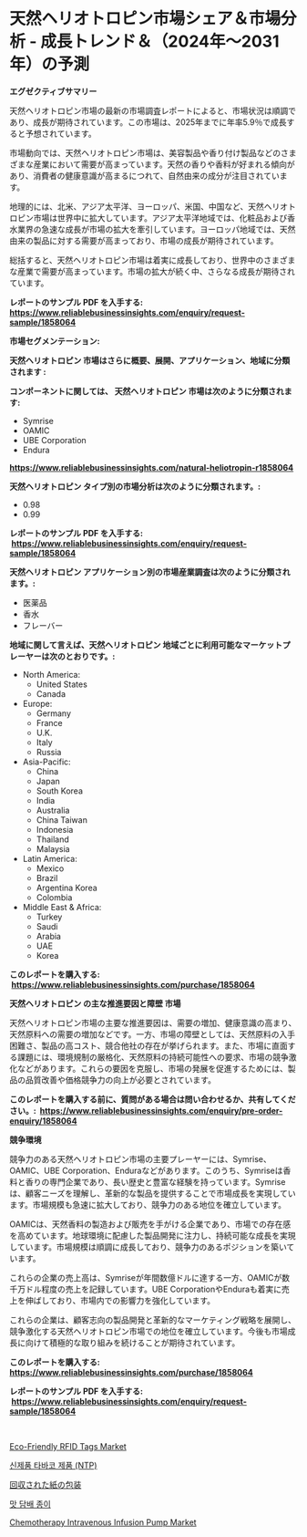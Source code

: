 <p><h1>天然ヘリオトロピン市場シェア＆市場分析 - 成長トレンド＆（2024年〜2031年）の予測</h1></p><p><strong>エグゼクティブサマリー</strong></p>
<p><p>天然ヘリオトロピン市場の最新の市場調査レポートによると、市場状況は順調であり、成長が期待されています。この市場は、2025年までに年率5.9％で成長すると予想されています。</p><p>市場動向では、天然ヘリオトロピン市場は、美容製品や香り付け製品などのさまざまな産業において需要が高まっています。天然の香りや香料が好まれる傾向があり、消費者の健康意識が高まるにつれて、自然由来の成分が注目されています。</p><p>地理的には、北米、アジア太平洋、ヨーロッパ、米国、中国など、天然ヘリオトロピン市場は世界中に拡大しています。アジア太平洋地域では、化粧品および香水業界の急速な成長が市場の拡大を牽引しています。ヨーロッパ地域では、天然由来の製品に対する需要が高まっており、市場の成長が期待されています。</p><p>総括すると、天然ヘリオトロピン市場は着実に成長しており、世界中のさまざまな産業で需要が高まっています。市場の拡大が続く中、さらなる成長が期待されています。</p></p>
<p><strong>レポートのサンプル PDF を入手する: <a href="https://www.reliablebusinessinsights.com/enquiry/request-sample/1858064">https://www.reliablebusinessinsights.com/enquiry/request-sample/1858064</a></strong></p>
<p><strong>市場セグメンテーション:</strong></p>
<p><strong> 天然ヘリオトロピン 市場はさらに概要、展開、アプリケーション、地域に分類されます :</strong></p>
<p><strong>コンポーネントに関しては、 天然ヘリオトロピン 市場は次のように分類されます: &nbsp;</strong></p>
<p><ul><li>Symrise</li><li>OAMIC</li><li>UBE Corporation</li><li>Endura</li></ul></p>
<p><strong><a href="https://www.reliablebusinessinsights.com/natural-heliotropin-r1858064">https://www.reliablebusinessinsights.com/natural-heliotropin-r1858064</a></strong></p>
<p><strong> 天然ヘリオトロピン タイプ別の市場分析は次のように分類されます。:</strong></p>
<p><ul><li>0.98</li><li>0.99</li></ul></p>
<p><strong>レポートのサンプル PDF を入手する: &nbsp;<a href="https://www.reliablebusinessinsights.com/enquiry/request-sample/1858064">https://www.reliablebusinessinsights.com/enquiry/request-sample/1858064</a></strong></p>
<p><strong> 天然ヘリオトロピン アプリケーション別の市場産業調査は次のように分類されます。:</strong></p>
<p><ul><li>医薬品</li><li>香水</li><li>フレーバー</li></ul></p>
<p><strong>地域に関して言えば、天然ヘリオトロピン 地域ごとに利用可能なマーケットプレーヤーは次のとおりです。:</strong></p>
<p><ul>
    <li>
        North America:
        <ul>
            <li>United States</li>
            <li>Canada</li>
        </ul>
    </li>
    <li>
        Europe:
        <ul>
            <li>Germany</li>
            <li>France</li>
            <li>U.K.</li>
            <li>Italy</li>
            <li>Russia</li>
        </ul>
    </li>
    <li>
        Asia-Pacific:
        <ul>
            <li>China</li>
            <li>Japan</li>
            <li>South Korea</li>
            <li>India</li>
            <li>Australia</li>
            <li>China Taiwan</li>
            <li>Indonesia</li>
            <li>Thailand</li>
            <li>Malaysia</li>
        </ul>
    </li>
    <li>
        Latin America:
        <ul>
            <li>Mexico</li>
            <li>Brazil</li>
            <li>Argentina Korea</li>
            <li>Colombia</li>
        </ul>
    </li>
    <li>
        Middle East & Africa:
        <ul>
            <li>Turkey</li>
            <li>Saudi</li>
            <li>Arabia</li>
            <li>UAE</li>
            <li>Korea</li>
        </ul>
    </li>
    </ul></p>
<p><strong>このレポートを購入する: &nbsp;<a href="https://www.reliablebusinessinsights.com/purchase/1858064">https://www.reliablebusinessinsights.com/purchase/1858064</a></strong></p>
<p><strong>天然ヘリオトロピン の主な推進要因と障壁 市場</strong></p>
<p><p>天然ヘリオトロピン市場の主要な推進要因は、需要の増加、健康意識の高まり、天然原料への需要の増加などです。一方、市場の障壁としては、天然原料の入手困難さ、製品の高コスト、競合他社の存在が挙げられます。また、市場に直面する課題には、環境規制の厳格化、天然原料の持続可能性への要求、市場の競争激化などがあります。これらの要因を克服し、市場の発展を促進するためには、製品の品質改善や価格競争力の向上が必要とされています。</p></p>
<p><strong>このレポートを購入する前に、質問がある場合は問い合わせるか、共有してください。:&nbsp; <a href="https://www.reliablebusinessinsights.com/enquiry/pre-order-enquiry/1858064">https://www.reliablebusinessinsights.com/enquiry/pre-order-enquiry/1858064</a></strong></p>
<p><strong>競争環境</strong></p>
<p><p>競争力のある天然ヘリオトロピン市場の主要プレーヤーには、Symrise、OAMIC、UBE Corporation、Enduraなどがあります。このうち、Symriseは香料と香りの専門企業であり、長い歴史と豊富な経験を持っています。Symriseは、顧客ニーズを理解し、革新的な製品を提供することで市場成長を実現しています。市場規模も急速に拡大しており、競争力のある地位を確立しています。</p><p>OAMICは、天然香料の製造および販売を手がける企業であり、市場での存在感を高めています。地球環境に配慮した製品開発に注力し、持続可能な成長を実現しています。市場規模は順調に成長しており、競争力のあるポジションを築いています。</p><p>これらの企業の売上高は、Symriseが年間数億ドルに達する一方、OAMICが数千万ドル程度の売上を記録しています。UBE CorporationやEnduraも着実に売上を伸ばしており、市場内での影響力を強化しています。</p><p>これらの企業は、顧客志向の製品開発と革新的なマーケティング戦略を展開し、競争激化する天然ヘリオトロピン市場での地位を確立しています。今後も市場成長に向けて積極的な取り組みを続けることが期待されています。</p></p>
<p><strong>このレポートを購入する: &nbsp; <a href="https://www.reliablebusinessinsights.com/purchase/1858064">https://www.reliablebusinessinsights.com/purchase/1858064</a></strong></p>
<p><strong>レポートのサンプル PDF を入手する: &nbsp;<a href="https://www.reliablebusinessinsights.com/enquiry/request-sample/1858064">https://www.reliablebusinessinsights.com/enquiry/request-sample/1858064</a></strong><strong></strong></p>
<p>&nbsp;</p>
<p><p><a href="https://issuu.com/reportprime-2/docs/eco-friendly-rfid-tags-market-size-2030.pptx">Eco-Friendly RFID Tags Market</a></p><p><a href="https://github.com/CliftonFisher9067/Market-Research-Report-List-2/blob/main/8032188102744.md">신제품 타바코 제품 (NTP)</a></p><p><a href="https://github.com/zjkmgcs938405/Market-Research-Report-List-2/blob/main/4234233108056.md">回収された紙の包装</a></p><p><a href="https://github.com/fernandotryO5lson96765/Market-Research-Report-List-2/blob/main/6409661102745.md">맛 담배 종이</a></p><p><a href="https://github.com/luckyshygirl/Market-Research-Report-List-4/blob/main/chemotherapy-intravenous-infusion-pump-market.md">Chemotherapy Intravenous Infusion Pump Market</a></p></p>